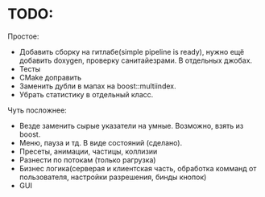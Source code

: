 # TODO: 
Простое:
* Добавить сборку на гитлабе(simple pipeline is ready), нужно ещё добавить doxygen, проверку санитайезрами. В отдельных джобах.
* Тесты
* CMake доправить
* Заменить дубли в мапах на boost::multiindex.
* Убрать статистику в отдельный класс.

Чуть посложнее:
* Везде заменить сырые указатели на умные. Возможно, взять из boost.
* Меню, пауза и тд. В виде состояний (сделано).
* Пресеты, анимации, частицы, коллизии
* Разнести по потокам (только рагрузка)
* Бизнес логика(серверая и клиентская часть, обработка комманд от пользователя, настройки разрешения, бинды кнопок)
* GUI
